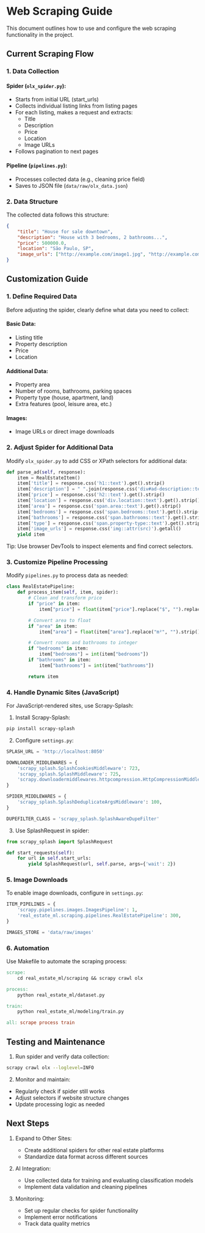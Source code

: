 # Web Scraping Guide

This document outlines how to use and configure the web scraping functionality in the project.

## Current Scraping Flow

### 1. Data Collection
#### Spider (`olx_spider.py`):
- Starts from initial URL (start_urls)
- Collects individual listing links from listing pages
- For each listing, makes a request and extracts:
  - Title
  - Description
  - Price
  - Location
  - Image URLs
- Follows pagination to next pages

#### Pipeline (`pipelines.py`):
- Processes collected data (e.g., cleaning price field)
- Saves to JSON file (`data/raw/olx_data.json`)

### 2. Data Structure
The collected data follows this structure:
```json
{
    "title": "House for sale downtown",
    "description": "House with 3 bedrooms, 2 bathrooms...",
    "price": 500000.0,
    "location": "São Paulo, SP",
    "image_urls": ["http://example.com/image1.jpg", "http://example.com/image2.jpg"]
}
```

## Customization Guide

### 1. Define Required Data
Before adjusting the spider, clearly define what data you need to collect:

#### Basic Data:
- Listing title
- Property description
- Price
- Location

#### Additional Data:
- Property area
- Number of rooms, bathrooms, parking spaces
- Property type (house, apartment, land)
- Extra features (pool, leisure area, etc.)

#### Images:
- Image URLs or direct image downloads

### 2. Adjust Spider for Additional Data
Modify `olx_spider.py` to add CSS or XPath selectors for additional data:

```python
def parse_ad(self, response):
    item = RealEstateItem()
    item['title'] = response.css('h1::text').get().strip()
    item['description'] = " ".join(response.css('div#ad-description::text').getall()).strip()
    item['price'] = response.css('h2::text').get().strip()
    item['location'] = response.css('div.location::text').get().strip()
    item['area'] = response.css('span.area::text').get().strip()
    item['bedrooms'] = response.css('span.bedrooms::text').get().strip()
    item['bathrooms'] = response.css('span.bathrooms::text').get().strip()
    item['type'] = response.css('span.property-type::text').get().strip()
    item['image_urls'] = response.css('img::attr(src)').getall()
    yield item
```

Tip: Use browser DevTools to inspect elements and find correct selectors.

### 3. Customize Pipeline Processing
Modify `pipelines.py` to process data as needed:

```python
class RealEstatePipeline:
    def process_item(self, item, spider):
        # Clean and transform price
        if "price" in item:
            item["price"] = float(item["price"].replace("$", "").replace(",", "").strip())

        # Convert area to float
        if "area" in item:
            item["area"] = float(item["area"].replace("m²", "").strip())

        # Convert rooms and bathrooms to integer
        if "bedrooms" in item:
            item["bedrooms"] = int(item["bedrooms"])
        if "bathrooms" in item:
            item["bathrooms"] = int(item["bathrooms"])

        return item
```

### 4. Handle Dynamic Sites (JavaScript)
For JavaScript-rendered sites, use Scrapy-Splash:

1. Install Scrapy-Splash:
```bash
pip install scrapy-splash
```

2. Configure `settings.py`:
```python
SPLASH_URL = 'http://localhost:8050'

DOWNLOADER_MIDDLEWARES = {
    'scrapy_splash.SplashCookiesMiddleware': 723,
    'scrapy_splash.SplashMiddleware': 725,
    'scrapy.downloadermiddlewares.httpcompression.HttpCompressionMiddleware': 810,
}

SPIDER_MIDDLEWARES = {
    'scrapy_splash.SplashDeduplicateArgsMiddleware': 100,
}

DUPEFILTER_CLASS = 'scrapy_splash.SplashAwareDupeFilter'
```

3. Use SplashRequest in spider:
```python
from scrapy_splash import SplashRequest

def start_requests(self):
    for url in self.start_urls:
        yield SplashRequest(url, self.parse, args={'wait': 2})
```

### 5. Image Downloads
To enable image downloads, configure in `settings.py`:

```python
ITEM_PIPELINES = {
    'scrapy.pipelines.images.ImagesPipeline': 1,
    'real_estate_ml.scraping.pipelines.RealEstatePipeline': 300,
}

IMAGES_STORE = 'data/raw/images'
```

### 6. Automation
Use Makefile to automate the scraping process:

```makefile
scrape:
    cd real_estate_ml/scraping && scrapy crawl olx

process:
    python real_estate_ml/dataset.py

train:
    python real_estate_ml/modeling/train.py

all: scrape process train
```

## Testing and Maintenance

1. Run spider and verify data collection:
```bash
scrapy crawl olx --loglevel=INFO
```

2. Monitor and maintain:
- Regularly check if spider still works
- Adjust selectors if website structure changes
- Update processing logic as needed

## Next Steps

1. Expand to Other Sites:
   - Create additional spiders for other real estate platforms
   - Standardize data format across different sources

2. AI Integration:
   - Use collected data for training and evaluating classification models
   - Implement data validation and cleaning pipelines

3. Monitoring:
   - Set up regular checks for spider functionality
   - Implement error notifications
   - Track data quality metrics